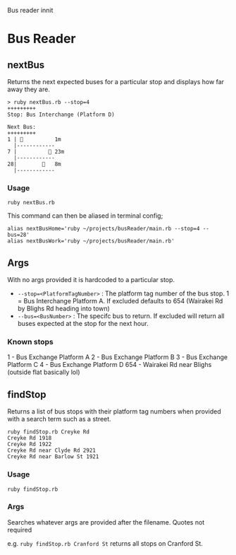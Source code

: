 


Bus reader innit


# Bus Reader
## nextBus

Returns the next expected buses for a particular stop and displays how far away they are.
```
> ruby nextBus.rb --stop=4
+++++++++
Stop: Bus Interchange (Platform D)

Next Bus:
+++++++++
1 | 🚌          1m
  |------------
7 |          🚌 23m
  |------------
28|        🚌   8m
  |------------

```

### Usage

`ruby nextBus.rb`

This command can then be aliased in terminal config;

```
alias nextBusHome='ruby ~/projects/busReader/main.rb --stop=4 --bus=28'
alias nextBusWork='ruby ~/projects/busReader/main.rb'
```


## Args

With no args provided it is hardcoded to a particular stop.

 - `--stop=<PlatformTagNumber>` : The platform tag number of the bus stop. 1 = Bus Interchange Platform A. If excluded defaults to 654 (Wairakei Rd by Blighs Rd heading into town)
- `--bus=<BusNumber>` : The specifc bus to return. If excluded will return all buses expected at the stop for the next hour.

### Known stops

1 - Bus Exchange Platform A
2 - Bus Exchange Platform B
3 - Bus Exchange Platform C
4 - Bus Exchange Platform D
654 - Wairakei Rd near Blighs (outside flat basically lol)


## findStop

Returns a list of bus stops with their platform tag numbers when provided with a search term such as a street.

```
ruby findStop.rb Creyke Rd
Creyke Rd 1918
Creyke Rd 1922
Creyke Rd near Clyde Rd 2921
Creyke Rd near Barlow St 1921
```
### Usage
`ruby findStop.rb` 
### Args
Searches whatever args are provided after the filename. Quotes not required

e.g. `ruby findStop.rb Cranford St` returns all stops on Cranford St. 

